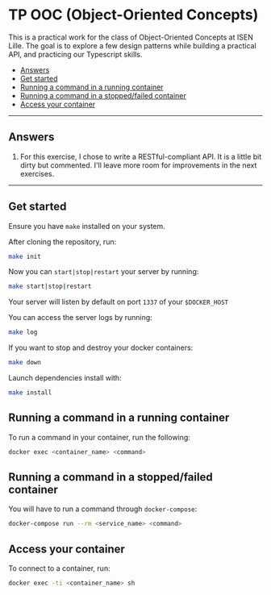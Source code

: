 # TP OOC (Object-Oriented Concepts)

This is a practical work for the class of Object-Oriented Concepts at ISEN Lille. The goal is to explore a few design patterns while building a practical API, and practicing our Typescript skills.

- [Answers](#answers)
- [Get started](#get-started)
- [Running a command in a running container](#running-a-command-in-a-running-container)
- [Running a command in a stopped/failed container](#running-a-command-in-a-stoppedfailed-container)
- [Access your container](#access-your-container)

---

## Answers

1. For this exercise, I chose to write a RESTful-compliant API. It is a little bit dirty but commented. I'll leave more room for improvements in the next exercises.

---

## Get started

Ensure you have `make` installed on your system.

After cloning the repository, run:

```bash
make init
```

Now you can `start|stop|restart` your server by running:

```bash
make start|stop|restart
```

Your server will listen by default on port `1337` of your `$DOCKER_HOST`

You can access the server logs by running:

```bash
make log
```

If you want to stop and destroy your docker containers:

```bash
make down
```

Launch dependencies install with:

```bash
make install
```

## Running a command in a running container

To run a command in your container, run the following:

```bash
docker exec <container_name> <command>
```

## Running a command in a stopped/failed container

You will have to run a command through `docker-compose`:

```bash
docker-compose run --rm <service_name> <command>
```

## Access your container

To connect to a container, run:

```bash
docker exec -ti <container_name> sh
```
